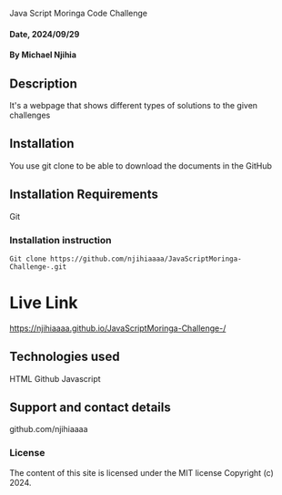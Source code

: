 Java Script Moringa Code Challenge

#### Date, 2024/09/29

#### By Michael Njihia 

## Description
It's a webpage that shows different types of solutions to the given challenges 

## Installation
You use git clone to be able to download the documents in the GitHub

## Installation Requirements
Git

### Installation instruction
```
Git clone https://github.com/njihiaaaa/JavaScriptMoringa-Challenge-.git

```

# Live Link
 https://njihiaaaa.github.io/JavaScriptMoringa-Challenge-/

## Technologies used
HTML
Github
Javascript

## Support and contact details
github.com/njihiaaaa

### License
The content of this site is licensed under the MIT license
Copyright (c) 2024.


